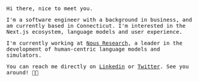 <samp>

Hi there, nice to meet you.

I'm a software engineer with a background in business, and am currently based in Connecticut. I'm interested in the Next.js ecosystem, language models and user experience.

I'm currently working at [Nous Research](https://nousresearch.com), a leader in the development of human-centric language models and simulators.

You can reach me directly on [Linkedin](https://linkedin.com/in/riskun) or [Twitter](https://x.com/rishavvk). See you around! 👋🏼

</samp>
